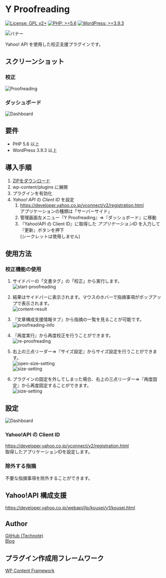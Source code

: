 # Y Proofreading

[![License: GPL v2+](https://img.shields.io/badge/License-GPL%20v2%2B-blue.svg)](http://www.gnu.org/licenses/gpl-2.0.html)
[![PHP: >=5.6](https://img.shields.io/badge/PHP-%3E%3D5.6-orange.svg)](http://php.net/)
[![WordPress: >=3.9.3](https://img.shields.io/badge/WordPress-%3E%3D3.9.3-brightgreen.svg)](https://wordpress.org/)

![バナー](https://raw.githubusercontent.com/technote-space/y-proofreading/images/assets/banner-772x250.png)

Yahoo! API を使用した校正支援プラグインです。

## スクリーンショット
### 校正
![Proofreading](https://raw.githubusercontent.com/technote-space/y-proofreading/images/assets/screenshot-1.gif)
### ダッシュボード
![Dashboard](https://raw.githubusercontent.com/technote-space/y-proofreading/images/assets/screenshot-2.png)

## 要件
- PHP 5.6 以上
- WordPress 3.9.3 以上

## 導入手順
1. [ZIPをダウンロード](https://github.com/technote-space/y-proofreading/archive/master.zip)
2. wp-content/plugins に展開
3. プラグインを有効化 
4. *Yahoo! API* の *Client ID* を設定  
    1. https://developer.yahoo.co.jp/yconnect/v2/registration.html  
        アプリケーションの種類は「サーバーサイド」
    2. 管理画面左メニュー『Y Proofreading』⇒『ダッシュボード』に移動
    3. 『Yahoo!API の Client ID』に取得した *アプリケーションID* を入力して『更新』ボタンを押下  
    (シークレットは使用しません)

## 使用方法
### 校正機能の使用
1. サイドバーの「文書タグ」の「校正」から実行します。  
![start-proofreading](https://raw.githubusercontent.com/technote-space/y-proofreading/images/assets/start-proofreading.png)

2. 結果はサイドバーに表示されます。マウスのホバーで指摘事項がポップアップで表示されます。  
![content-result](https://raw.githubusercontent.com/technote-space/y-proofreading/images/assets/content-result.png)

3. 『文章構成支援情報タブ』から指摘の一覧を見ることが可能です。  
![proofreading-info](https://raw.githubusercontent.com/technote-space/y-proofreading/images/assets/proofreading-info.png)

4. 『再度実行』から再度校正を行うことができます。  
![re-proofreading](https://raw.githubusercontent.com/technote-space/y-proofreading/images/assets/re-proofreading.png)

5. 右上の三点リーダー⇒『サイズ設定』からサイズ設定を行うことができます。  
![open-size-setting](https://raw.githubusercontent.com/technote-space/y-proofreading/images/assets/open-size-setting.png)  
![size-setting](https://raw.githubusercontent.com/technote-space/y-proofreading/images/assets/size-setting.png)

6. プラグインの固定を外してしまった場合、右上の三点リーダー⇒『再度固定』から再度固定することができます。  
![size-setting](https://raw.githubusercontent.com/technote-space/y-proofreading/images/assets/pin-again.png)

## 設定
![Dashboard](https://raw.githubusercontent.com/technote-space/y-proofreading/images/assets/screenshot-2.png)
### Yahoo!API の Client ID
https://developer.yahoo.co.jp/yconnect/v2/registration.html  
取得したアプリケーションIDを設定します。
### 除外する指摘
不要な指摘事項を除外することができます。

## Yahoo!API 構成支援
https://developer.yahoo.co.jp/webapi/jlp/kousei/v1/kousei.html

## Author
[GitHub (Technote)](https://github.com/technote-space)  
[Blog](https://technote.space)

## プラグイン作成用フレームワーク
[WP Content Framework](https://github.com/wp-content-framework/core)
